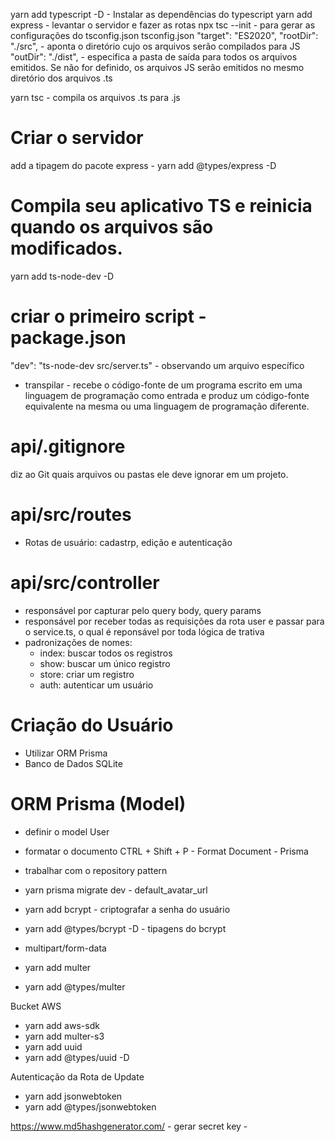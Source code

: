 yarn add typescript -D - Instalar as dependências do typescript
yarn add express - levantar o servidor e fazer as rotas
npx tsc --init - para gerar as configurações do tsconfig.json
tsconfig.json
"target": "ES2020",
"rootDir": "./src",  - aponta o diretório cujo os arquivos serão compilados para JS
"outDir": "./dist",   - especifica a pasta de saída para todos os arquivos emitidos. Se não for definido, os arquivos JS serão emitidos no mesmo diretório dos arquivos .ts

yarn tsc - compila os arquivos .ts para .js

# Criar o servidor
add a tipagem do pacote express - yarn add @types/express -D   

# Compila seu aplicativo TS e reinicia quando os arquivos são modificados.
yarn add ts-node-dev -D

# criar o primeiro script - package.json
"dev": "ts-node-dev src/server.ts" - observando um arquivo específico

 - transpilar - recebe o código-fonte de um programa escrito em uma linguagem de programação como entrada e produz um código-fonte equivalente na mesma ou uma linguagem de programação diferente.

 # api/.gitignore
diz ao Git quais arquivos ou pastas ele deve ignorar em um projeto. 

# api/src/routes
 - Rotas de usuário: cadastrp, edição e autenticação

# api/src/controller
-  responsável por capturar pelo query body, query params 
-  responsável por receber todas as requisições da rota user e passar para o service.ts, o qual é reponsável por toda lógica de trativa 
- padronizações de nomes: 
    - index: buscar todos os registros
    - show:  buscar um único registro
    - store: criar um registro
    - auth: autenticar um usuário

# Criação do Usuário
 - Utilizar ORM Prisma
 - Banco de Dados SQLite

# ORM Prisma (Model)
- definir o model User
- formatar o documento CTRL + Shift + P - Format Document - Prisma
- trabalhar com o repository pattern
- yarn prisma migrate dev - default_avatar_url
- yarn add bcrypt - criptografar a senha do usuário
- yarn add @types/bcrypt -D - tipagens do bcrypt

- multipart/form-data
- yarn add multer
- yarn add @types/multer

Bucket AWS
- yarn add aws-sdk
- yarn add multer-s3
- yarn add uuid
- yarn add @types/uuid -D

Autenticação da Rota de Update
- yarn add jsonwebtoken
- yarn add @types/jsonwebtoken

https://www.md5hashgenerator.com/ - gerar secret key - 
